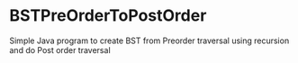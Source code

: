 # BSTPreOrderToPostOrder
Simple Java program to create BST from Preorder traversal using recursion and do Post order traversal
